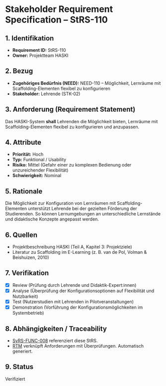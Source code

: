 # Stakeholder Requirement Specification – StRS-110

## 1. Identifikation
- **Requirement ID:** StRS-110
- **Owner:** Projektteam HASKI

## 2. Bezug
- **Zugehöriges Bedürfnis (NEED):** NEED-110 – Möglichkeit, Lernräume mit Scaffolding-Elementen flexibel zu konfigurieren
- **Stakeholder:** Lehrende (STK-02)

## 3. Anforderung (Requirement Statement)
Das HASKI-System **shall** Lehrenden die Möglichkeit bieten, Lernräume mit Scaffolding-Elementen flexibel zu konfigurieren und anzupassen.

## 4. Attribute
- **Priorität:** Hoch
- **Typ:** Funktional / Usability
- **Risiko:** Mittel (Gefahr einer zu komplexen Bedienung oder unzureichender Flexibilität)
- **Schwierigkeit:** Nominal

## 5. Rationale
Die Möglichkeit zur Konfiguration von Lernräumen mit Scaffolding-Elementen unterstützt Lehrende bei der gezielten Förderung der Studierenden. So können Lernumgebungen an unterschiedliche Lernstände und didaktische Konzepte angepasst werden.

## 6. Quellen
- Projektbeschreibung HASKI (Teil A, Kapitel 3: Projektziele)
- Literatur zu Scaffolding im E-Learning (z. B. van de Pol, Volman & Beishuizen, 2010)

## 7. Verifikation
- [x] Review (Prüfung durch Lehrende und Didaktik-Expert:innen)
- [x] Analyse (Überprüfung der Konfigurationsoptionen auf Flexibilität und Nutzbarkeit)
- [x] Test (Nutzerstudien mit Lehrenden in Pilotveranstaltungen)
- [x] Demonstration (Vorführung der Konfigurationsmöglichkeiten im Systembetrieb)

## 8. Abhängigkeiten / Traceability
- [SyRS-FUNC-008](../../system-requirements/SyRS-FUNC-008.md) referenziert diese StRS.
- [RTM](../../rtm/RTM.md) verknüpft Anforderungen mit Überprüfungen. Automatisch generiert.

## 9. Status
Verifiziert
